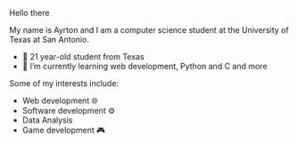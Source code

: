 Hello there

My name is Ayrton and I am a computer science student at the University of Texas at San Antonio.

- 👋 21 year-old student from Texas
- 🌱 I’m currently learning web development, Python and C and more

Some of my interests include:

- Web development 🌐
- Software development ⚙️
- Data Analysis
- Game development 🎮




